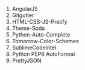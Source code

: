 1. AngularJS
2. Gitgutter
3. HTML-CSS-JS-Pretify
4. Theme-Soda
5. Python-Auto-Complete
6. Tomorrow-Color-Schemes
7. SublimeCodeIntel
8. Python PEP8 AutoFormat
9. PrettyJSON

